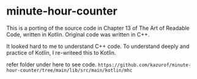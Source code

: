 # minute-hour-counter

This is a porting of the source code in Chapter 13 of The Art of Readable Code, written in Kotlin.
Original code was written in C++.


It looked hard to me to understand C++ code. To understand deeply and practice of Kotlin, I re-writeed this to Kotlin.

refer folder under here to see code.
`https://github.com/kazurof/minute-hour-counter/tree/main/lib/src/main/kotlin/mhc`


